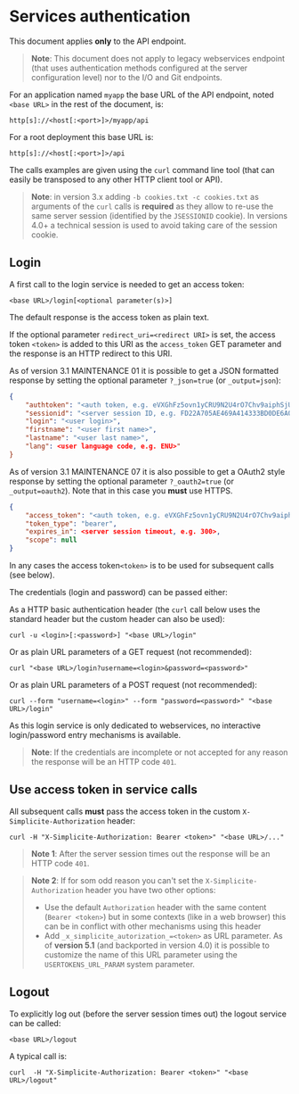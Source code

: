 Services authentication
=======================

This document applies **only** to the API endpoint.

> **Note**: This document does not apply to legacy webservices endpoint (that uses authentication methods configured at the server configuration level) nor to the I/O and Git endpoints.

For an application named `myapp` the base URL of the API endpoint, noted `<base URL>` in the rest of the document, is:

	http[s]://<host[:<port>]>/myapp/api

For a root deployment this base URL is:

	http[s]://<host[:<port>]>/api

The calls examples are given using the `curl` command line tool (that can easily be transposed to any other HTTP client tool or API).

> **Note**: in version 3.x adding `-b cookies.txt -c cookies.txt` as arguments of the `curl` calls is **required**
> as they allow to re-use the same server session (identified by the `JSESSIONID` cookie).
> In versions 4.0+ a technical session is used to avoid taking care of the session cookie.

<h2 id="login">Login</h2>

A first call to the login service is needed to get an access token:

	<base URL>/login[<optional parameter(s)>]

The default response is the access token as plain text.

If the optional parameter `redirect_uri=<redirect URI>` is set, the access token `<token>` is added to this URI as the `access_token` GET parameter
and the response is an HTTP redirect to this URI.

As of version 3.1 MAINTENANCE 01 it is possible to get a JSON formatted response by setting the optional parameter `?_json=true` (or `_output=json`):

```json
{
	"authtoken": "<auth token, e.g. eVXGhFz5ovn1yCRU9N2U4rO7Chv9aiphSjUK5njA4clCSHXy5t>",
	"sessionid": "<server session ID, e.g. FD22A705AE469A414333BD0DE6A0222D>",
	"login": "<user login>",
	"firstname": "<user first name>",
	"lastname": "<user last name>",
	"lang": <user language code, e.g. ENU>"
}
```

As of version 3.1 MAINTENANCE 07 it is also possible to get a OAuth2 style response by setting the optional parameter `?_oauth2=true` (or `_output=oauth2`).
Note that in this case you **must** use HTTPS.

```json
{
	"access_token": "<auth token, e.g. eVXGhFz5ovn1yCRU9N2U4rO7Chv9aiphSjUK5njA4clCSHXy5t>",
	"token_type": "bearer",
	"expires_in": <server session timeout, e.g. 300>,
	"scope": null
}
```

In any cases the access token`<token>` is to be used for subsequent calls (see below).

The credentials (login and password) can be passed either:

As a HTTP basic authentication header (the `curl` call below uses the standard header but the custom header can also be used):

	curl -u <login>[:<password>] "<base URL>/login"

Or as plain URL parameters of a GET request (not recommended):

	curl "<base URL>/login?username=<login>&password=<password>"

Or as plain URL parameters of a POST request (not recommended):

	curl --form "username=<login>" --form "password=<password>" "<base URL>/login"

As this login service is only dedicated to webservices, no interactive login/password entry mechanisms is available.

> **Note**: If the credentials are incomplete or not accepted for any reason the response will be an HTTP code `401`.

<h2 id="call">Use access token in service calls</h2>

All subsequent calls **must** pass the access token in the custom `X-Simplicite-Authorization` header:

	curl -H "X-Simplicite-Authorization: Bearer <token>" "<base URL>/..."

> **Note 1**: After the server session times out the response will be an HTTP code `401`.

> **Note 2**: If for som odd reason you can't set the `X-Simplicite-Authorization` header you have two other options:
>
> - Use the default `Authorization` header with the same content (`Bearer <token>`)
>   but in some contexts (like in a web browser) this can be in conflict with other mechanisms using this header
> - Add `_x_simplicite_autorization_=<token>` as URL parameter.
>   As of **version 5.1** (and backported in version 4.0) it is possible to customize the name of this URL
>   parameter using the `USERTOKENS_URL_PARAM` system parameter.

<h2 id="logout">Logout</h2>

To explicitly log out (before the server session times out) the logout service can be called:

	<base URL>/logout

A typical call is:

	curl  -H "X-Simplicite-Authorization: Bearer <token>" "<base URL>/logout"